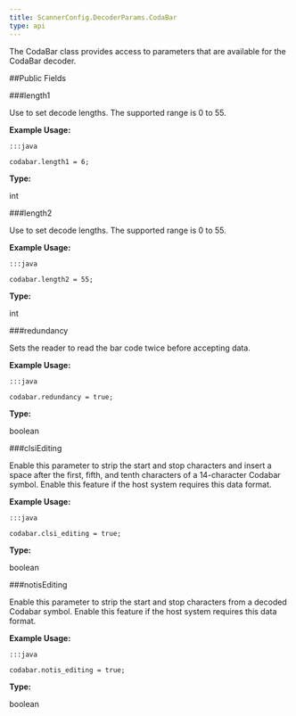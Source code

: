 ```yaml
---
title: ScannerConfig.DecoderParams.CodaBar
type: api
---
```



The CodaBar class provides access to parameters that are available
 for the CodaBar decoder.

##Public Fields

###length1

Use to set decode lengths. The supported range is 0 to 55.
 
 

**Example Usage:**
	
	:::java
	
	codabar.length1 = 6;
	


**Type:**

int

###length2

Use to set decode lengths. The supported range is 0 to 55.
 
 

**Example Usage:**
	
	:::java
	
	codabar.length2 = 55;
	


**Type:**

int

###redundancy

Sets the reader to read the bar code twice before accepting data.
 
 

**Example Usage:**
	
	:::java
	
	codabar.redundancy = true;
	


**Type:**

boolean

###clsiEditing

Enable this parameter to strip the start and stop characters and
 insert a space after the first, fifth, and tenth characters of a
 14-character Codabar symbol. Enable this feature if the host
 system requires this data format.
 
 

**Example Usage:**
	
	:::java
	
	codabar.clsi_editing = true;
	


**Type:**

boolean

###notisEditing

Enable this parameter to strip the start and stop characters from
 a decoded Codabar symbol. Enable this feature if the host system
 requires this data format.
 
 

**Example Usage:**
	
	:::java
	
	codabar.notis_editing = true;
	


**Type:**

boolean

